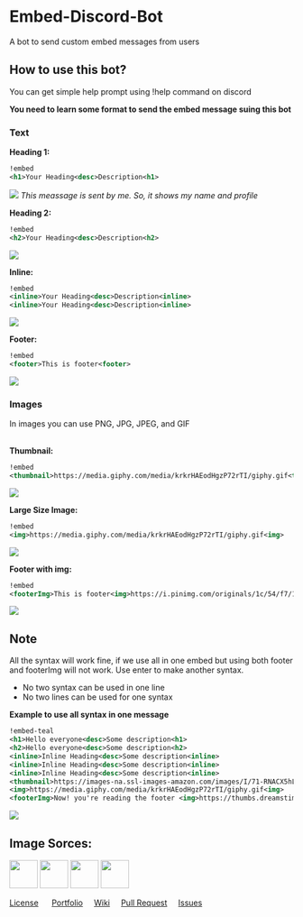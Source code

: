 # Embed-Discord-Bot
A bot to send custom embed messages from users

## How to use this bot?

You can get simple help prompt using !help command on discord

**You need to learn some format to send the embed message suing this bot**

### Text
**Heading 1:**
```xml
!embed
<h1>Your Heading<desc>Description<h1>
```
<img src="https://imgur.com/5yQTxgs.png">
<em>This meassage is sent by me. So, it shows my name and profile</em>
<be>

**Heading 2:**
```xml
!embed
<h2>Your Heading<desc>Description<h2>
```
<img src="https://imgur.com/1nPZJoM.png">

**Inline:**
```xml
!embed
<inline>Your Heading<desc>Description<inline>
<inline>Your Heading<desc>Description<inline>
```
<img src="https://imgur.com/fHd9cMA.png">

**Footer:**
```xml
!embed
<footer>This is footer<footer>
```
<img src="https://imgur.com/3sEJO4f.png">

### Images
In images you can use PNG, JPG, JPEG, and GIF
<br>
<br>

**Thumbnail:**
```xml
!embed
<thumbnail>https://media.giphy.com/media/krkrHAEodHgzP72rTI/giphy.gif<thumbnail>
```
<img src="https://imgur.com/SGoWZ8R.png">


**Large Size Image:**
```xml
!embed
<img>https://media.giphy.com/media/krkrHAEodHgzP72rTI/giphy.gif<img>
```
<img src="https://imgur.com/BFHRXyI.png">


**Footer with img:**
```xml
!embed
<footerImg>This is footer<img>https://i.pinimg.com/originals/1c/54/f7/1c54f7b06d7723c21afc5035bf88a5ef.png<footerImg>
```
<img src="https://imgur.com/ZKiDzHu.png">

## Note
All the syntax will work fine, if we use all in one embed but using both footer and footerImg will not work.
Use enter to make another syntax.
- No two syntax can be used in one line
- No two lines can be used for one syntax 

**Example to use all syntax in one message**
```xml
!embed-teal
<h1>Hello everyone<desc>Some description<h1>
<h2>Hello everyone<desc>Some description<h2>
<inline>Inline Heading<desc>Some description<inline>
<inline>Inline Heading<desc>Some description<inline>
<inline>Inline Heading<desc>Some description<inline>
<thumbnail>https://images-na.ssl-images-amazon.com/images/I/71-RNACX5hL._SL1500_.jpg<thumbnail>
<img>https://media.giphy.com/media/krkrHAEodHgzP72rTI/giphy.gif<img>
<footerImg>Now! you're reading the footer <img>https://thumbs.dreamstime.com/b/design-can-be-used-as-logo-icon-complement-to-job-code-125006405.jpg<footerImg>

```
<img src="https://imgur.com/FGu6WXD.png">

## Image Sorces:
  <a href="https://dribbble.com"><img src="https://upload.wikimedia.org/wikipedia/commons/3/32/Dribbble_logo.png" height="50px"></a>
  <a href="https://www.pinterest.com"><img src="https://1000logos.net/wp-content/uploads/2018/03/Pinterest-logo.png" height="50px"></a>
  <a href="https://giphy.com"><img src="https://stileex.xyz/wp-content/uploads/2019/03/4-gif-linea-giphy-450x225.png" height="50px"></a>
  <a href="https://imgur.com"><img src="https://upload.wikimedia.org/wikipedia/commons/thumb/e/e9/Imgur_logo.svg/1200px-Imgur_logo.svg.png" height="50px"></a>

[License](https://github.com/Manoj-Paramsetti/Embed-Discord-Bot/blob/main/LICENSE) &nbsp;&nbsp;&nbsp;&nbsp; 
[Portfolio](http://manoj-paramsetti.github.io/)&nbsp;&nbsp;&nbsp;&nbsp; 
[Wiki](https://github.com/Manoj-Paramsetti/Embed-Discord-Bot/wiki)&nbsp;&nbsp;&nbsp;&nbsp;
[Pull Request](https://github.com/Manoj-Paramsetti/Embed-Discord-Bot/pulls)&nbsp;&nbsp;&nbsp;&nbsp;
[Issues](https://github.com/Manoj-Paramsetti/Embed-Discord-Bot/issues)
